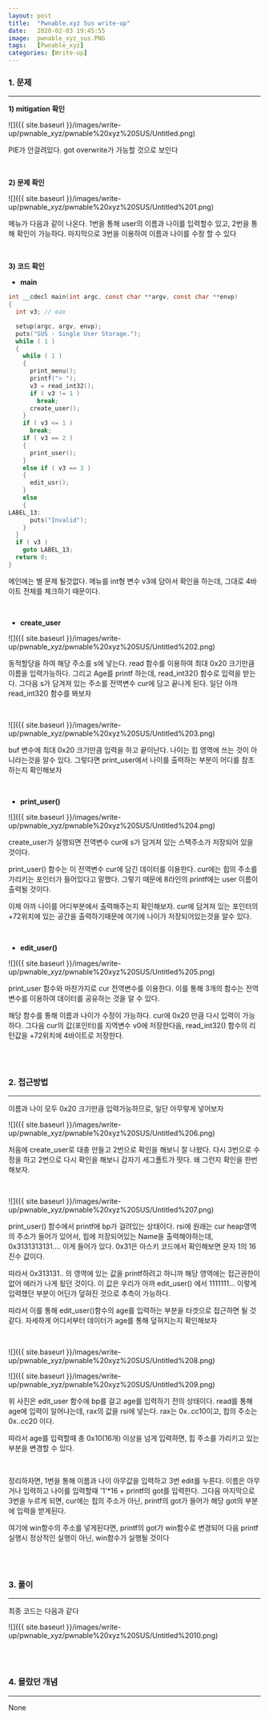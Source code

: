 ```yaml
---
layout: post
title:  "Pwnable.xyz Sus write-up"
date:   2020-02-03 19:45:55
image:  pwnable_xyz_sus.PNG
tags:   [Pwnable_xyz]
categories: [Write-up]
---
```


### 1.  문제

---

**1) mitigation 확인**

![]({{ site.baseurl }}/images/write-up/pwnable_xyz/pwnable%20xyz%20SUS/Untitled.png)

PIE가 안걸려있다. got overwrite가 가능할 것으로 보인다

<br>

**2) 문제 확인**

![]({{ site.baseurl }}/images/write-up/pwnable_xyz/pwnable%20xyz%20SUS/Untitled%201.png)

메뉴가 다음과 같이 나온다. 1번을 통해 user의 이름과 나이를 입력할수 있고, 2번을 통해 확인이 가능하다. 마지막으로 3번을 이용하여 이름과 나이를 수정 할 수 있다

<br>

**3) 코드 확인**

- **main**  

```c
int __cdecl main(int argc, const char **argv, const char **envp)
{
  int v3; // eax

  setup(argc, argv, envp);
  puts("SUS - Single User Storage.");
  while ( 1 )
  {
    while ( 1 )
    {
      print_menu();
      printf("> ");
      v3 = read_int32();
      if ( v3 != 1 )
        break;
      create_user();
    }
    if ( v3 <= 1 )
      break;
    if ( v3 == 2 )
    {
      print_user();
    }
    else if ( v3 == 3 )
    {
      edit_usr();
    }
    else
    {
LABEL_13:
      puts("Invalid");
    }
  }
  if ( v3 )
    goto LABEL_13;
  return 0;
}
```
메인에는 별 문제 될것없다. 메뉴를 int형 변수 v3에 담아서 확인을 하는데, 그대로 4바이트 전체를 체크하기 때문이다. 

<br>

- **create_user**

![]({{ site.baseurl }}/images/write-up/pwnable_xyz/pwnable%20xyz%20SUS/Untitled%202.png)

동적할당을 하여 해당 주소를 s에 넣는다. read 함수를 이용하여 최대 0x20 크기만큼 이름을 입력가능하다. 그리고 Age를 printf 하는데, read_int32() 함수로 입력을 받는다. 그다음 s가 담겨져 있는 주소를 전역변수 cur에 담고 끝나게 된다. 일단 아까 read_int32() 함수를 봐보자

<br>

![]({{ site.baseurl }}/images/write-up/pwnable_xyz/pwnable%20xyz%20SUS/Untitled%203.png)

buf 변수에 최대 0x20 크기만큼 입력을 하고 끝이난다. 나이는 힙 영역에 쓰는 것이 아니라는것을 알수 있다. 그렇다면 print_user에서 나이를 출력하는 부분이 어디를 참조하는지 확인해보자

<br>

- **print_user()**  

![]({{ site.baseurl }}/images/write-up/pwnable_xyz/pwnable%20xyz%20SUS/Untitled%204.png)

create_user가 실행되면 전역변수 cur에 s가 담겨져 있는 스택주소가 저장되어 있을 것이다.

print_user() 함수는 이 전역변수 cur에 담긴 데이터를 이용한다. cur에는 힙의 주소를 가리키는 포인터가 들어있다고 말했다. 그렇기 때문에 8라인의 printf에는 user 이름이 출력될 것이다.

이제 아까 나이를 어디부분에서 출력해주는지 확인해보자. cur에 담겨져 있는 포인터의+72위치에 있는 공간을 출력하기때문에 여기에 나이가 저장되어있는것을 알수 있다.

<br>

- **edit_user()**

![]({{ site.baseurl }}/images/write-up/pwnable_xyz/pwnable%20xyz%20SUS/Untitled%205.png)

print_user 함수와 마찬가지로 cur 전역변수를 이용한다. 이를 통해 3개의 함수는 전역변수를 이용하여 데이터를 공유하는 것을 알 수 있다.

해당 함수를 통해 이름과 나이가 수정이 가능하다. cur에 0x20 만큼 다시 입력이 가능하다. 그다음 cur의 값(포인터)를 지역변수 v0에 저장한다음, read_int32() 함수의 리턴값을 +72위치에 4바이트로 저장한다.

<br><br>

### 2. 접근방법

---

이름과 나이 모두 0x20 크기만큼 입력가능하므로, 일단 아무렇게 넣어보자

![]({{ site.baseurl }}/images/write-up/pwnable_xyz/pwnable%20xyz%20SUS/Untitled%206.png)

처음에 create_user로 대충 만들고 2번으로 확인을 해보니 잘 나왔다. 다시 3번으로 수정을 하고 2번으로 다시 확인을 해보니 갑자기 세그폴트가 떳다. 왜 그런지 확인을 한번 해보자.

<br>

![]({{ site.baseurl }}/images/write-up/pwnable_xyz/pwnable%20xyz%20SUS/Untitled%207.png)

print_user() 함수에서 printf에 bp가 걸려있는 상태이다.  rsi에 원래는 cur heap영역의 주소가 들어가 있어서, 힙에 저장되어있는 Name을 출력해야하는데, 0x3131313131.... 이게 들어가 있다. 0x31은 아스키 코드에서 확인해보면 문자 1의 16진수 값이다.

따라서 0x313131.. 의 영역에 있는 값을 printf하려고 하니까 해당 영역에는 접근권한이 없어 에러가 나게 됬던 것이다. 이 값은 우리가 아까 edit_user() 에서 1111111... 이렇게 입력했던 부분이 어딘가 덮혀진 것으로 추측이 가능하다.

따라서 이를 통해 edit_user()함수의 age를 입력하는 부분을 타겟으로 접근하면 될 것같다. 자세하게 어디서부터 데이터가 age를 통해 덮혀지는지  확인해보자

<br>

![]({{ site.baseurl }}/images/write-up/pwnable_xyz/pwnable%20xyz%20SUS/Untitled%208.png)

![]({{ site.baseurl }}/images/write-up/pwnable_xyz/pwnable%20xyz%20SUS/Untitled%209.png)

위 사진은 edit_user 함수에 bp를 걸고 age를 입력하기 전의 상태이다. read를 통해 age에 입력이 일어나는데, rax의 값을 rsi에 넣는다. rax는 0x..cc10이고, 힙의 주소는 0x..cc20 이다.

따라서 age를 입력할때 총 0x10(16개) 이상을 넘게 입력하면, 힙 주소를 가리키고 있는 부분을 변경할 수 있다. 

<br>

정리하자면, 1번을 통해 이름과 나이 아무값을 입력하고 3번 edit를 누른다. 이름은 아무거나 입력하고 나이를 입력할때  '1'*16 + printf의 got를 입력한다. 그다음 마지막으로 3번을 누르게 되면, cur에는 힙의 주소가 아닌, printf의 got가 들어가 해당 got의 부분에 입력을 받게된다.

여기에 win함수의 주소를 넣게된다면, printf의 got가 win함수로 변경되어 다음 printf 실행시 정상적인 실행이 아닌, win함수가 실행될 것이다

<br><br>

### 3. 풀이

---

최종 코드는 다음과 같다

![]({{ site.baseurl }}/images/write-up/pwnable_xyz/pwnable%20xyz%20SUS/Untitled%2010.png)

<br><br>

### 4. 몰랐던 개념

---

None